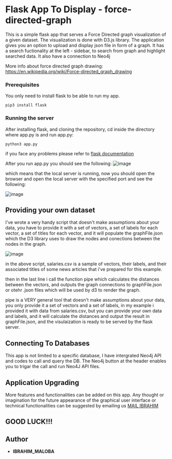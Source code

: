 # Flask App To Display - force-directed-graph
This is a simple flask app that serves a Force Directed graph visualization of a given dataset.
The visualization is done with D3.js library.
The application gives you an option to upload and display json file in form of a graph.
It has a search fuctionality at the left - sidebar, to search from graph and highlight searched data.
It also have a connection to Neo4j

More info about force directed graph drawing: https://en.wikipedia.org/wiki/Force-directed_graph_drawing


### Prerequisites

You only need to install flask to be able to run my app.
```
pip3 install flask
```
### Running the server

After installing flask, and cloning the repository, cd inside the directory where app.py is and run app.py:

```
python3 app.py
```
if you face any problems please refer to <a href="http://flask.pocoo.org/docs/0.12/quickstart/">flask documentation</a>

After you run app.py you should see the following:
![image](https://user-images.githubusercontent.com/20475053/45429730-28312000-b6a4-11e8-9eff-b567c55f4332.png)

which means that the local server is running, now you should open the browser and open the local server with the specified port and see the following:

![image](https://camo.githubusercontent.com/a7398bbf8bf2294ef4e5980fc0a440c7cf2d7d27/687474703a2f2f676973742e6769746875622e636f6d2f76617374757269616e6f2f30326166666533303663653434356534323366393932666165656131333532312f7261772f707265766965772e706e67)


## Providing your own dataset

I've wrote a very handy script that doesn't make assumptions about your data, you have to provide it with a set of vectors, a set of labels for each vector, a set of titles for each vector, and it will populate the graphFile.json which the D3 library uses to draw the nodes and conections between the nodes in the graph.

![image](https://user-images.githubusercontent.com/20475053/45431638-64ff1600-b6a8-11e8-9875-dbe63a4c6396.png)

in the above script, salaries.csv is a sample of vectors, their labels, and their associated titles of some news articles that i've prepared for this example.

then in the last line i call the function pipe which calculates the distances between the vectors, and outputs the graph connections to graphFile.json or otehr .json files which will be used by d3 to render the graph.

pipe is a VERY general tool that doesn't make assumptions about your data, you only provide it a set of vectors and a set of labels, in my example i provided it with data from salaries.csv, but you can provide your own data and labels, and it will calculate the distances and output the result in graphFile.json, and the visulaization is ready to be served by the flask server.


## Connecting To  Databases

This app is not limited to a specific database, I have intergrated Neo4j API and codes to call and query the DB. The Neo4j button at the header enables you to trigar the call and run Neo4J API files. 

## Application Upgrading

More features and functionalities can be added on this app. Any thought or imagination for the future appearance of the graphical user interface or technical functionalities can be suggested by emailing us 
<a href="ibrahim@bluemarblegraphics.co.ke">MAIL IBRAHIM</a>

## GOOD LUCK!!!

## Author

* **IBRAHIM_MALOBA**  

